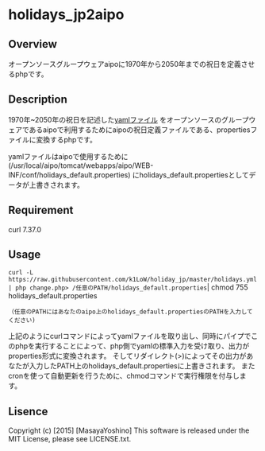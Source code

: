 # holidays_jp2aipo


## Overview

オープンソースグループウェアaipoに1970年から2050年までの祝日を定義させるphpです。


## Description


1970年~2050年の祝日を記述した[yamlファイル]
をオープンソースのグループウェアであるaipoで利用するためにaipoの祝日定義ファイルである、propertiesファイルに変換するphpです。

yamlファイルはaipoで使用するために(/usr/local/aipo/tomcat/webapps/aipo/WEB-INF/conf/holidays_default.properties)
にholidays_default.propertiesとしてデータが上書きされます。


[yamlファイル]: https://raw.githubusercontent.com/k1LoW/holiday_jp/master/holidays.yml "祝日データ"


## Requirement

curl 7.37.0


## Usage


`curl -L https://raw.githubusercontent.com/k1LoW/holiday_jp/master/holidays.yml | php change.php> /任意のPATH/holidays_default.properties`| chmod 755 holidays_default.properties

`（任意のPATHにはあなたのaipo上のholidays_default.propertiesのPATHを入力してください)`


上記のようにcurlコマンドによってyamlファイルを取り出し、同時にパイプでこのphpを実行することによって、php側でyamlの標準入力を受け取り、出力がproperties形式に変換されます。
そしてリダイレクト(>)によってその出力があなたが入力したPATH上のholidays_default.propertiesに上書きされます。
またcronを使って自動更新を行うために、chmodコマンドで実行権限を付与します。


## Lisence

Copyright (c) [2015] [MasayaYoshino]
This software is released under the MIT License, please see LICENSE.txt.
